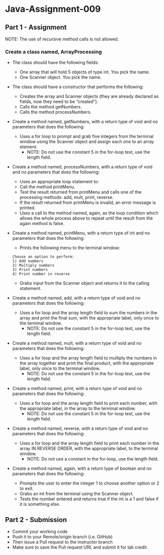 # Java-Assignment-009

## Part 1 - Assignment

NOTE: The use of recursive method calls is not allowed.

### Create a class named, ArrayProcessing
* The class should have the following fields:
    * One array that will hold 5 objects of type int. You pick the name.
    * One Scanner object. You pick the name.
* The class should have a constructor that performs the following:
    * Creates the array and Scanner objects (they are already declared as fields, now they need to be “created”).
    * Calls the method getNumbers.
    * Calls the method processNumbers.

* Create a method named, getNumbers, with a return type of void and no parameters that does the following: 
    * Uses a for loop to prompt and grab five integers from the terminal window using the Scanner object and assign each one to an array element.
        * NOTE: Do not use the constant 5 in the for-loop test, use the length field.

* Create a method named, processNumbers, with a return type of void and no parameters that does the following: 
    * Uses an appropriate loop statement to: 
    * Call the method printMenu.
    * Test the result returned from printMenu and calls one of the processing methods: add, mult, print, reverse.
    * If the result returned from printMenu is invalid, an error message is printed.
    * Uses a call to the method named, again, as the loop condition which allows the whole process above to repeat until the result from the again method is false.

* Create a method named, printMenu, with a return type of int and no parameters that does the following: 
    * Prints the following menu to the terminal window:
    ```
    Choose an option to perform:
    1) Add numbers
    2) Multiply numbers
    3) Print numbers
    4) Print number in reverse
    ```
    * Grabs input from the Scanner object and returns it to the calling statement.

* Create a method named, add, with a return type of void and no parameters that does the following:
    * Uses a for loop and the array length field to sum the numbers in the array and print the final sum, with the appropriate label, only once to the terminal window.
        * NOTE: Do not use the constant 5 in the for-loop test, use the length field.

* Create a method named, mult, with a return type of void and no parameters that does the following:
    * Uses a for loop and the array length field to multiply the numbers in the array together and print the final product, with the appropriate label, only once to the terminal window.
        * NOTE: Do not use the constant 5 in the for-loop test, use the length field.

* Create a method named, print, with a return type of void and no parameters that does the following:
    * Uses a for loop and the array length field to print each number, with the appropriate label, in the array to the terminal window.
        * NOTE: Do not use the constant 5 in the for-loop test, use the length field.

* Create a method named, reverse, with a return type of void and no parameters that does the following:
    * Uses a for loop and the array length field to print each number in the array IN REVERSE ORDER, with the appropriate label, to the terminal window.
        * NOTE: Do not use a constant in the for-loop, use the length field.

* Create a method named, again, with a return type of boolean and no parameters that does the following:
    * Prompts the user to enter the integer 1 to choose another option or 2 to exit.
    * Grabs an int from the terminal using the Scanner object.
    * Tests the number entered and returns true if the int is a 1 and false if it is something else.

## Part 2 - Submission

* Commit your working code
* Push it to your Remote/origin branch (i.e. GitHub)
* Then issue a Pull request to the instructor branch
* Make sure to save the Pull request URL and submit it for lab credit.
